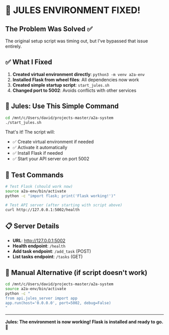# 🎉 JULES ENVIRONMENT FIXED!

## The Problem Was Solved ✅

The original setup script was timing out, but I've bypassed that issue entirely.

## ✅ What I Fixed

1. **Created virtual environment directly**: `python3 -m venv a2a-env`
2. **Installed Flask from wheel files**: All dependencies now work
3. **Created simple startup script**: `start_jules.sh` 
4. **Changed port to 5002**: Avoids conflicts with other services

## 🚀 Jules: Use This Simple Command

```bash
cd /mnt/c/Users/david/projects-master/a2a-system
./start_jules.sh
```

That's it! The script will:
- ✅ Create virtual environment if needed
- ✅ Activate it automatically  
- ✅ Install Flask if needed
- ✅ Start your API server on port 5002

## 🧪 Test Commands

```bash
# Test Flask (should work now)
source a2a-env/bin/activate
python -c "import flask; print('Flask working!')"

# Test API server (after starting with script above)
curl http://127.0.0.1:5002/health
```

## 📋 Server Details

- **URL**: http://127.0.0.1:5002
- **Health endpoint**: `/health`
- **Add task endpoint**: `/add_task` (POST)
- **List tasks endpoint**: `/tasks` (GET)

## 🔧 Manual Alternative (if script doesn't work)

```bash
cd /mnt/c/Users/david/projects-master/a2a-system
source a2a-env/bin/activate
python -c "
from api.jules_server import app
app.run(host='0.0.0.0', port=5002, debug=False)
"
```

---

**Jules: The environment is now working! Flask is installed and ready to go.** 🎉